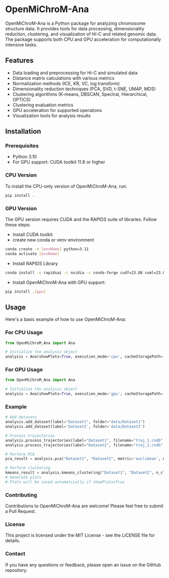 # OpenMiChroM-Ana

OpenMiChroM-Ana is a Python package for analyzing chromosome structure data. It provides tools for data processing, dimensionality reduction, clustering, and visualization of Hi-C and related genomic data. The package supports both CPU and GPU acceleration for computationally intensive tasks.

## Features

- Data loading and preprocessing for Hi-C and simulated data
- Distance matrix calculations with various metrics
- Normalization methods (ICE, KR, VC, log transform)
- Dimensionality reduction techniques (PCA, SVD, t-SNE, UMAP, MDS)
- Clustering algorithms (K-means, DBSCAN, Spectral, Hierarchical, OPTICS)
- Clustering evaluation metrics
- GPU acceleration for supported operations
- Visualization tools for analysis results

## Installation

### Prerequisites
- Python 3.10
- For GPU support: CUDA toolkit 11.8 or higher


### CPU Version

To install the CPU-only version of OpenMiChroM-Ana, run:

```bash
pip install .
```

### GPU Version

The GPU version requires CUDA and the RAPIDS suite of libraries. Follow these steps:
- Install CUDA toolkit
- create new conda or venv environment

```bash
conda create -n [envName] python=3.11
conda activate [envName]
```

- Install RAPIDS Library
```bash
conda install -c rapidsai -c nvidia -c conda-forge cudf=23.08 cuml=23.08 cugraph=23.08 cudatoolkit=11.8
```

- Install OpenMiChroM-Ana with GPU support:
```bash
pip install .[gpu]
```


## Usage
Here's a basic example of how to use OpenMiChroM-Ana:

### For CPU Usage
```python
from OpenMiChroM_Ana import Ana

# Initialize the analysis object
analysis = Ana(showPlots=True, execution_mode='cpu', cacheStoragePath='/path/to/cache')
```
### For GPU Usage
```python
from OpenMiChroM_Ana import Ana

# Initialize the analysis object
analysis = Ana(showPlots=True, execution_mode='gpu', cacheStoragePath='/path/to/cache')
```

### Example
```python
# Add datasets
analysis.add_dataset(label="Dataset1", folder="data/Dataset1")
analysis.add_dataset(label='Dataset2', folder='data/Dataset2')

# Process trajectories
analysis.process_trajectories(label="Dataset1", filename="traj_1.cndb", folder_pattern=['iteration_', [1, 20]])
analysis.process_trajectories(label="Dataset2", filename="traj_2.cndb", folder_pattern=['iteration_', [1, 20]])

# Perform PCA
pca_result = analysis.pca("Dataset1", "Dataset2", metric='euclidean', n_components=2, norm='ice', method='weighted')

# Perform clustering
kmeans_result = analysis.kmeans_clustering("Dataset1", "Dataset2", n_clusters=5, metric='euclidean', norm='ice', method='weighted')
# Generate plots
# Plots will be saved automatically if showPlots=True
```
### Contributing
Contributions to OpenMiChroM-Ana are welcome! Please feel free to submit a Pull Request.

### License
This project is licensed under the MIT License - see the LICENSE file for details.

### Contact
If you have any questions or feedback, please open an issue on the GitHub repository.

